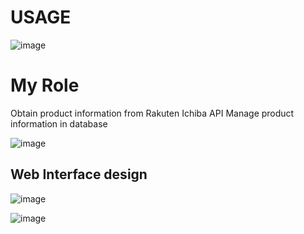 # USAGE
![image](https://github.com/user-attachments/assets/8aa19c29-2b11-4566-ac04-bc4643d4d686)

# My Role
Obtain product information from Rakuten Ichiba API
Manage product information in database

![image](https://github.com/user-attachments/assets/2078015f-87c8-46ce-b045-f1a862d4fe13)

## Web Interface design
<p>
  
  ![image](https://github.com/user-attachments/assets/ea98e8a7-311f-4a63-972e-f6623d06c22d)
  
  ![image](https://github.com/user-attachments/assets/68d24706-f3d1-430a-80da-bfa0f824126a)
</p>
